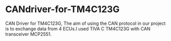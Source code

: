 # CANdriver-for-TM4C123G
CAN Driver for TM4C123G, The aim of using the CAN protocol in our project is to exchange data from 4 ECUs.I used TIVA C TM4C123G with CAN transceiver MCP2551. 
